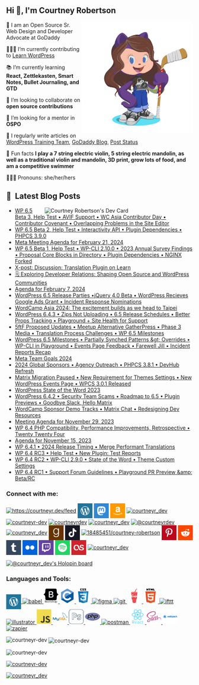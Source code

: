  <h2> Hi 👋, I'm Courtney Robertson</h2>
<img align="right" alt="Courtney Robertson - octocat" src="https://github.com/courtneyr-dev/courtneyr-dev/blob/main/images/octocat-1668641342019.png?raw=true" style="float: right; width: 300px; height: 300px;" />
  
 🥑 I am an Open Source Sr. Web Design and Developer Advocate at GoDaddy
 
 👩🏻‍🏫 I’m currently contributing to [Learn WordPress ](https://github.com/orgs/WordPress/projects/33)

 📚 I’m currently learning **React, Zettlekasten, Smart Notes, Bullet Journaling, and GTD**

 👯 I’m looking to collaborate on **open source contributions** 

 🤝 I’m looking for a mentor in **OSPO**

 📝 I regularly write articles on [WordPress Training Team](https://make.wordpress.org/training/author/courane01), [GoDaddy Blog](https://www.godaddy.com/garage/author/crobertson/), [Post Status](https://poststatus.com/author/courtney/) 

 🎻 Fun facts **I play a 7 string electric violin, 5 string electric mandolin, as well as a traditional violin and mandolin, 3D print, grow lots of food, and am a competitive swimmer**
 
👩🏻‍💻 Pronouns: she/her/hers


## 📝 &nbsp;**Latest Blog Posts**
<a href="https://app.daily.dev/courtneyr_dev"><img align="right" src="https://api.daily.dev/devcards/e52de7446e754a358091b65be1958965.png?r=5qt" width="400" alt="Courtney Robertson's Dev Card"/></a>
<!-- BLOG-POST-LIST:START -->
- [WP 6.5 Beta 3, Help Test  • AVIF Support • WC Asia Contributor Day • Contributor Covenant • Overlapping Problems in the Site Editor](https://poststatus.com/wp-6-5-beta-3-help-test-avif-support-wc-asia-contributor-day-contributor-covenant-overlapping-problems-in-the-site-editor/)
- [WP 6.5 Beta 2, Help Test  • Interactivity API • Plugin Dependencies • PHPCS 3.9.0](https://poststatus.com/wp-6-5-beta-2-help-test-interactivity-api-plugin-dependencies-phpcs-3-9-0/)
- [Meta Meeting Agenda for February 21, 2024](https://make.wordpress.org/meta/2024/02/21/meta-meeting-agenda/)
- [WP 6.5 Beta 1, Help Test • WP-CLI 2.10.0 • 2023 Annual Survey Findings • Proposal Core Blocks in Directory • Plugin Dependencies • NGINX Forked](https://poststatus.com/wp-6-5-beta-1-help-test-wp-cli-2-10-0-2023-annual-survey-findings-proposal-core-blocks-in-directory-plugin-dependencies-nginx-forked/)
- [X-post: Discussion: Translation Plugin on Learn](https://make.wordpress.org/meta/2024/02/15/xpost-discussion-translation-plugin-on-learn/)
- [🗒️ Exploring Developer Relations: Shaping Open Source and WordPress Communities](https://courtneyr.dev/2024/02/12/developer-relations-open-source-wordpress/)
- [Agenda for February 7, 2024](https://make.wordpress.org/meta/2024/02/07/agenda-for-february-7-2024/)
- [WordPress 6.5 Release Parties •jQuery 4.0 Beta • WordPress Recieves Google Ads Grant • Incident Response Nominations](https://poststatus.com/wordpress-6-5-release-parties-jquery-4-0-beta-wordpress-recieves-google-ads-grant-incident-response-nominations/)
- [WordCamp Asia 2024: The excitement builds as we head to Taipei](https://www.godaddy.com/resources/news/wordcamp-asia-2024)
- [WordPress 6.4.3 • Zips Not Uploading • 6.5 Release Schedules • Better Props Tracking • Playground + Site Health for Support](https://poststatus.com/wordpress-6-4-3-zips-not-uploading-6-5-release-schedules-better-props-tracking-playground-site-health-for-support/)
- [5ftF Proposed Updates • Meetup Alternative GatherPress • Phase 3 Media • Translation Process Challenges • WP 6.5 Milestones](https://poststatus.com/5ftf-proposed-updates-meetup-alternative-gatherpress-phase-3-media-translation-process-challenges-wp-6-5-milestones/)
- [WordPress 6.5 Milestones • Partially Synched Patterns &amp;gt; Overrides • WP-CLI in Playground • Events Page Feedback • Farewell Jill • Incident Reports Recap](https://poststatus.com/wordpress-6-5-milestones-events-page-feedback-farewell-jill-incident-reports-recap/)
- [Meta Team Goals 2024](https://make.wordpress.org/meta/2024/01/13/meta-team-goals-2024/)
- [2024 Global Sponsors • Agency Outreach • PHPCS 3.8.1 • DevHub Refresh](https://poststatus.com/2024-global-sponsors-agency-outreach-phpcs-3-8-1-devhub-refresh/)
- [Matrix Migration Paused • New Requirement for Themes Settings • New WordPress Events Page • WPCS 3.0.1 Released](https://poststatus.com/matrix-migration-paused-new-requirement-for-themes-settings-new-wordpress-events-page-wpcs-3-0-1-released/)
- [WordPress State of the Word 2023](https://www.godaddy.com/resources/news/wordpress-state-of-the-word-2023)
- [WordPress 6.4.2 • Security Team Scams • Roadmap to 6.5 • Plugin Previews • Goodbye Slack, Hello Matrix](https://poststatus.com/wordpress-6-4-2-security-team-scams-roadmap-to-6-5-plugin-previews-goodbye-slack-hello-matrix/)
- [WordCamp Sponsor Demo Tracks • Matrix Chat • Redesigning Dev Resources](https://poststatus.com/wordcamp-sponsor-demo-tracks-matrix-chat-redesigning-dev-resources/)
- [Meeting Agenda for November 29, 2023](https://make.wordpress.org/meta/2023/11/29/meeting-agenda-for-november-29-2023/)
- [WP 6.4 PHP Compatibility, Performance Improvements, Retrospective • Twenty Twenty Four](https://poststatus.com/wp-6-4-php-compatibility-performance-improvements-retrospective-twenty-twenty-four/)
- [Agenda for November 15, 2023](https://make.wordpress.org/meta/2023/11/15/agenda-for-november-15-2023/)
- [WP 6.4.1 • 2024 Release Timing • Merge Performant Translations](https://poststatus.com/wp-6-4-1-2024-release-timing-merge-performant-translations/)
- [WP 6.4 RC3 • Help Test • New Plugin: Test Reports](https://poststatus.com/wp-6-4-rc3-help-test-new-plugin-test-reports/)
- [WP 6.4 RC2 • WP-CLI 2.9.0 • State of the Word • Theme Custom Settings](https://poststatus.com/wp-6-4-rc2-wp-cli-2-9-0-state-of-the-word-theme-custom-settings/)
- [WP 6.4 RC1 • Support Forum Guidelines • Playground PR Preview &amp;amp; Beta/RC](https://poststatus.com/wp-6-4-rc1-support-forum-guidelines-playground-pr-preview-beta-rc/)
<!-- BLOG-POST-LIST:END -->

<h3 align="left">Connect with me:</h3>
<p align="left">
<a href="https://courtneyr.dev/feed" target="blank"><img align="center" src="https://raw.githubusercontent.com/rahuldkjain/github-profile-readme-generator/master/src/images/icons/Social/rss.svg" alt="https://courtneyr.dev/feed" height="30" width="40" /></a>
<a href="https://profiles.wordpress.org/courane01" target="blank"><img align="center" src="https://github.com/courtneyr-dev/courtneyr-dev/blob/main/images/wordpress.png?raw=true" alt="https://https://profiles.wordpress.org/courane01" height="40" width="40" /></a>
<a href="https://floss.social/@courtneyr_dev" target="blank" rel="me"><img align="center" src="https://github.com/courtneyr-dev/courtneyr-dev/blob/main/images/mastodon.png?raw=true" alt="https://fosstodon.org/@courtneyr_dev" height="40" width="40" /></a>
<a href="https://www.amazon.com/hz/wishlist/ls/1T5OKLMTA0MZQ?ref_=wl_share" target="blank"><img align="center" src="https://github.com/courtneyr-dev/courtneyr-dev/blob/main/images/amazon.png?raw=true" alt="https://www.amazon.com/hz/wishlist/ls/1T5OKLMTA0MZQ?ref_=wl_share" height="40" width="40" /></a>
<a href="https://twitter.com/courtneyr_dev" target="blank"><img align="center" src="https://raw.githubusercontent.com/rahuldkjain/github-profile-readme-generator/master/src/images/icons/Social/twitter.svg" alt="courtneyr_dev" height="30" width="40" /></a>
<a href="https://linkedin.com/in/courtneyr-dev" target="blank"><img align="center" src="https://raw.githubusercontent.com/rahuldkjain/github-profile-readme-generator/master/src/images/icons/Social/linked-in-alt.svg" alt="courtneyr-dev" height="30" width="40" /></a>
<a href="https://fb.com/courtneyrdev" target="blank"><img align="center" src="https://raw.githubusercontent.com/rahuldkjain/github-profile-readme-generator/master/src/images/icons/Social/facebook.svg" alt="courtneyrdev" height="30" width="40" /></a>
<a href="https://instagram.com/courtneyr_dev" target="blank"><img align="center" src="https://raw.githubusercontent.com/rahuldkjain/github-profile-readme-generator/master/src/images/icons/Social/instagram.svg" alt="courtneyr_dev" height="30" width="40" /></a>
<a href="https://hashnode.com/@courtneyrdev" target="blank"><img align="center" src="https://raw.githubusercontent.com/rahuldkjain/github-profile-readme-generator/master/src/images/icons/Social/hashnode.svg" alt="@courtneyrdev" height="30" width="40" /></a>
<a href="https://www.youtube.com/c/courtneyr_dev" target="blank"><img align="center" src="https://raw.githubusercontent.com/rahuldkjain/github-profile-readme-generator/master/src/images/icons/Social/youtube.svg" alt="courtneyr_dev" height="30" width="40" /></a>
<a href="https://www.goodreads.com/user/show/2768384-courtney-robertson" target="blank" rel="me"><img align="center" src="https://github.com/courtneyr-dev/courtneyr-dev/blob/main/images/goodreads.png?raw=true" alt="https://www.goodreads.com/user/show/2768384-courtney-robertson" height="40" width="40" /></a>
<a href="https://www.tiktok.com/@courtneyr_dev" target="blank"><img align="center" src="https://github.com/courtneyr-dev/courtneyr-dev/blob/main/images/tiktok.png?raw=true" alt="https://www.tiktok.com/@courtneyr_dev" height="40" width="40" /></a>
<a href="https://stackoverflow.com/users/18485451/courtney-robertson" target="blank"><img align="center" src="https://raw.githubusercontent.com/rahuldkjain/github-profile-readme-generator/master/src/images/icons/Social/stack-overflow.svg" alt="18485451/courtney-robertson" height="30" width="40" /></a>
<a href="https://www.pinterest.com/courtneyr_dev" target="blank" rel="me"><img align="center" src="https://github.com/courtneyr-dev/courtneyr-dev/blob/main/images/pinterest.png?raw=true" alt="https://www.pinterest.com/courtneyr_dev" height="40" width="40" /></a>
<a href="https://www.reddit.com/user/courane01" target="blank" rel="me"><img align="center" src="https://github.com/courtneyr-dev/courtneyr-dev/blob/main/images/reddit.png?raw=true" alt="https://www.reddit.com/user/courane01" height="40" width="40" /></a>
<a href="https://courtneyr-dev.tumblr.com/" target="blank" rel="me"><img align="center" src="https://github.com/courtneyr-dev/courtneyr-dev/blob/main/images/tumblr.png?raw=true" alt="https://courtneyr-dev.tumblr.com/" height="40" width="40" /></a>
<a href="https://www.flickr.com/photos/courane001/" target="blank" rel="me"><img align="center" src="https://github.com/courtneyr-dev/courtneyr-dev/blob/main/images/flickr.png?raw=true" alt="https://www.flickr.com/photos/courane001/" height="40" width="40" /></a>
<a href="https://www.twitch.tv/courtneyr_dev" target="blank" rel="me"><img align="center" src="https://github.com/courtneyr-dev/courtneyr-dev/blob/main/images/twitch.png?raw=true" alt="https://www.twitch.tv/courtneyr_dev" height="40" width="40" /></a>
<a href="https://open.spotify.com/user/courtneyengle?si=dab1a7c0f543418e" target="blank" rel="me"><img align="center" src="https://github.com/courtneyr-dev/courtneyr-dev/blob/main/images/spotify.png?raw=true" alt="https://open.spotify.com/user/courtneyengle?si=dab1a7c0f543418e" height="40" width="40" /></a>
<a href="https://www.last.fm/user/courane01" target="blank" rel="me"><img align="center" src="https://github.com/courtneyr-dev/courtneyr-dev/blob/main/images/lastfm.png?raw=true" alt="https://www.last.fm/user/courane01" height="40" width="40" /></a>
<a href="https://dev.to/courtneyr_dev" target="blank"><img align="center" src="https://raw.githubusercontent.com/rahuldkjain/github-profile-readme-generator/master/src/images/icons/Social/devto.svg" alt="courtneyr_dev" height="30" width="40" /></a>

</p>

[![@courtneyr_dev's Holopin board](https://holopin.io/api/user/board?user=courtneyr_dev)](https://holopin.io/@courtneyr_dev)

<h3 align="left">Languages and Tools:</h3>
<p align="left"> <a href="https://make.wordpress.org/training" target="blank"><img align="center" src="https://github.com/courtneyr-dev/courtneyr-dev/blob/main/images/wordpress.png?raw=true" alt="https://make.wordpress.org/training" height="40" width="40" /></a><a href="https://babeljs.io/" target="_blank" rel="noreferrer"> <img src="https://www.vectorlogo.zone/logos/babeljs/babeljs-icon.svg" alt="babel" width="40" height="40"/> </a> <a href="https://getbootstrap.com" target="_blank" rel="noreferrer"> <img src="https://raw.githubusercontent.com/devicons/devicon/master/icons/bootstrap/bootstrap-plain-wordmark.svg" alt="bootstrap" width="40" height="40"/> </a> <a href="https://www.cprogramming.com/" target="_blank" rel="noreferrer"> <img src="https://raw.githubusercontent.com/devicons/devicon/master/icons/c/c-original.svg" alt="c" width="40" height="40"/> </a> <a href="https://www.w3schools.com/css/" target="_blank" rel="noreferrer"> <img src="https://raw.githubusercontent.com/devicons/devicon/master/icons/css3/css3-original-wordmark.svg" alt="css3" width="40" height="40"/> </a> <a href="https://www.figma.com/" target="_blank" rel="noreferrer"> <img src="https://www.vectorlogo.zone/logos/figma/figma-icon.svg" alt="figma" width="40" height="40"/> </a> <a href="https://git-scm.com/" target="_blank" rel="noreferrer"> <img src="https://www.vectorlogo.zone/logos/git-scm/git-scm-icon.svg" alt="git" width="40" height="40"/> </a> <a href="https://gulpjs.com" target="_blank" rel="noreferrer"> <img src="https://raw.githubusercontent.com/devicons/devicon/master/icons/gulp/gulp-plain.svg" alt="gulp" width="40" height="40"/> </a> <a href="https://www.w3.org/html/" target="_blank" rel="noreferrer"> <img src="https://raw.githubusercontent.com/devicons/devicon/master/icons/html5/html5-original-wordmark.svg" alt="html5" width="40" height="40"/> </a> <a href="https://ifttt.com/" target="_blank" rel="noreferrer"> <img src="https://www.vectorlogo.zone/logos/ifttt/ifttt-ar21.svg" alt="ifttt" width="40" height="40"/> </a> <a href="https://www.adobe.com/in/products/illustrator.html" target="_blank" rel="noreferrer"> <img src="https://www.vectorlogo.zone/logos/adobe_illustrator/adobe_illustrator-icon.svg" alt="illustrator" width="40" height="40"/> </a> <a href="https://developer.mozilla.org/en-US/docs/Web/JavaScript" target="_blank" rel="noreferrer"> <img src="https://raw.githubusercontent.com/devicons/devicon/master/icons/javascript/javascript-original.svg" alt="javascript" width="40" height="40"/> </a> <a href="https://www.mysql.com/" target="_blank" rel="noreferrer"> <img src="https://raw.githubusercontent.com/devicons/devicon/master/icons/mysql/mysql-original-wordmark.svg" alt="mysql" width="40" height="40"/> </a> <a href="https://www.photoshop.com/en" target="_blank" rel="noreferrer"> <img src="https://raw.githubusercontent.com/devicons/devicon/master/icons/photoshop/photoshop-line.svg" alt="photoshop" width="40" height="40"/> </a> <a href="https://www.php.net" target="_blank" rel="noreferrer"> <img src="https://raw.githubusercontent.com/devicons/devicon/master/icons/php/php-original.svg" alt="php" width="40" height="40"/> </a> <a href="https://postman.com" target="_blank" rel="noreferrer"> <img src="https://www.vectorlogo.zone/logos/getpostman/getpostman-icon.svg" alt="postman" width="40" height="40"/> </a> <a href="https://reactjs.org/" target="_blank" rel="noreferrer"> <img src="https://raw.githubusercontent.com/devicons/devicon/master/icons/react/react-original-wordmark.svg" alt="react" width="40" height="40"/> </a> <a href="https://sass-lang.com" target="_blank" rel="noreferrer"> <img src="https://raw.githubusercontent.com/devicons/devicon/master/icons/sass/sass-original.svg" alt="sass" width="40" height="40"/> </a> <a href="https://webpack.js.org" target="_blank" rel="noreferrer"> <img src="https://raw.githubusercontent.com/devicons/devicon/d00d0969292a6569d45b06d3f350f463a0107b0d/icons/webpack/webpack-original-wordmark.svg" alt="webpack" width="40" height="40"/> </a> <a href="https://zapier.com" target="_blank" rel="noreferrer"> <img src="https://www.vectorlogo.zone/logos/zapier/zapier-icon.svg" alt="zapier" width="40" height="40"/> </a> </p>

<p><img align="left" src="https://github-readme-stats.vercel.app/api/top-langs?username=courtneyr-dev&show_icons=true&locale=en&layout=compact" alt="courtneyr-dev" /></p>

<p>&nbsp;<img align="center" src="https://github-readme-stats.vercel.app/api?username=courtneyr-dev&show_icons=true&locale=en" alt="courtneyr-dev" /></p>

<p><img align="center" src="https://github-readme-streak-stats.herokuapp.com/?user=courtneyr-dev&" alt="courtneyr-dev" /></p>


<p align="left"> <a href="https://github.com/ryo-ma/github-profile-trophy"><img src="https://github-profile-trophy.vercel.app/?username=courtneyr-dev" alt="courtneyr-dev" /></a> </p>

<p align="left"> <a href="https://twitter.com/courtneyr_dev" target="blank"><img src="https://img.shields.io/twitter/follow/courtneyr_dev?logo=twitter&style=for-the-badge" alt="courtneyr_dev" /></a> </p>
